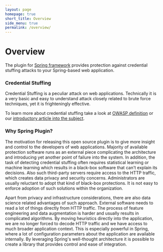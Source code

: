 ```yaml
---
layout: page
homepage: true
short_title: Overview
side_menu: true
permalink: /overview/
---
```


# Overview

The plugin for [Spring framework](https://github.com/spring-projects/spring-framework) 
provides protection against credential stuffing attacks to your Spring-based web application.

### Credential Stuffing

Credential Stuffing is a peculiar attack on web applications. Technically it is a very basic and easy to understand attack 
closely related to brute force techniques, yet it is frighteningly effective. 
 
To learn more about credential stuffing take a look at [OWASP definition](https://www.owasp.org/index.php/Credential_stuffing) or our 
[introductory article into the subject](https://medium.com/@jbron/credential-stuffing-how-its-done-and-what-to-do-with-it-57ad66302ce2).

### Why Spring Plugin?

The motivation for releasing this open source plugin is to give more insight and control to the developers of web applications. 
Majority of available protection software runs as an external piece complicating the architecture and introducing yet another point 
of failure into the system. In addition, the task of detecting credential stuffing often requires statistical learning or machine learning 
which results in a black-box software that can't explain its decisions. Also such third-party servers require access 
to the HTTP traffic, which creates data privacy and security concerns. Administrators are usually reluctant to adopt that kind of black-box 
protections. It is not easy to enforce adoption of such solutions within the organization. 
   
Apart from privacy and infrastructure considerations, there are also data science related advantages of such approach. 
External software needs to read a lot of things directly from HTTP traffic. The process of feature engineering and data augmentation 
is harder and usually results in complicated algorithms. By moving heuristics directly into the application, we are no longer forced to 
decode HTTP traffic and we have access to much broader application context. This is especially powerful in Spring, where a lot of 
configuration parameters about the application are available internally. By leveraging Spring's well-thought architecture it is possible to 
create a library that provides control and ease of integration.
